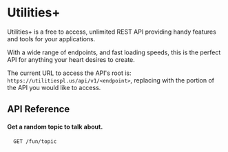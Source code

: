 # Utilities+

Utilities+ is a free to access, unlimited REST API providing handy features
and tools for your applications.

With a wide range of endpoints, and fast loading speeds,
this is the perfect API for anything your heart desires
to create.

The current URL to access the API's root is: ```https://utilitiespl.us/api/v1/<endpoint>```, replacing <endpoint> with the portion of the API you would like
to access.
## API Reference

#### Get a random topic to talk about.

```http
  GET /fun/topic
```

